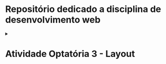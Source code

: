 
# Repositório dedicado a disciplina de desenvolvimento web
<details>
<summary>&nbsp<h1>Atividade Optatória 3 - Layout<b</h1></summary>
  

#### Atividade opcional sobre construção de layout de um website com CSS.
#### O objetivo é continuar o layout iniciado em sala de aula.
#### Esta atividade tem o valor de 1 ponto a ser adicionado na avaliação da unidade 02.

##  Este repositório é para registro de  todos os exercicios que faço nas aulas aula ao decorrer da disciplina.

</details>